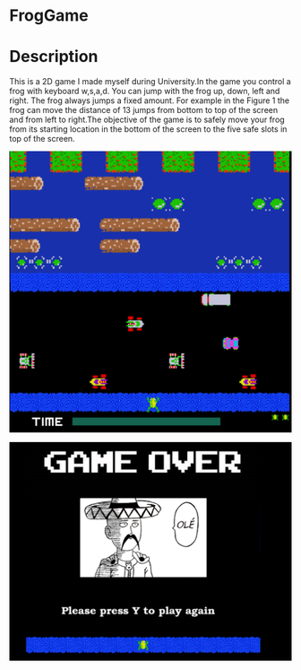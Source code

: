 # FrogGame

# Description
This is a 2D game I made myself during University.In the game you control a frog with keyboard w,s,a,d. You can jump with the frog up, down, left and right. The frog always jumps a fixed amount. For example in the Figure 1 the frog can move the distance of 13 jumps from bottom to top of the screen and from left to right.The objective of the game is to safely move your frog from its starting location in the bottom of the screen to the five safe slots in top of the screen.

![Local Image](./figures/Figure1.png)

![Local Image](./figures/Figure2.png)

